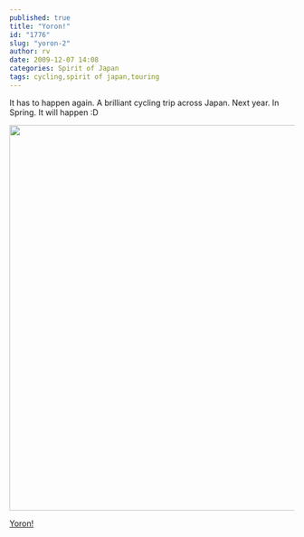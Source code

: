 ```yaml
---
published: true
title: "Yoron!"
id: "1776"
slug: "yoron-2"
author: rv
date: 2009-12-07 14:08
categories: Spirit of Japan
tags: cycling,spirit of japan,touring
---
```

It has to happen again. A brilliant cycling trip across Japan. Next year. In Spring. It will happen :D

<a href="https://s3.amazonaws.com/cfwblog/uploads/2009/12/yoron.jpg"><img class="aligncenter size-large wp-image-1777" title="Yoron" src="https://s3.amazonaws.com/cfwblog/uploads/2009/12/yoron.jpg?w=1024" alt="" width="1024" height="680" /></a>

<a href="http://maps.google.com/?ie=UTF8&amp;hq=&amp;ll=27.041162,128.427515&amp;spn=0.067197,0.071669&amp;t=h&amp;z=14" target="_blank">Yoron!</a>